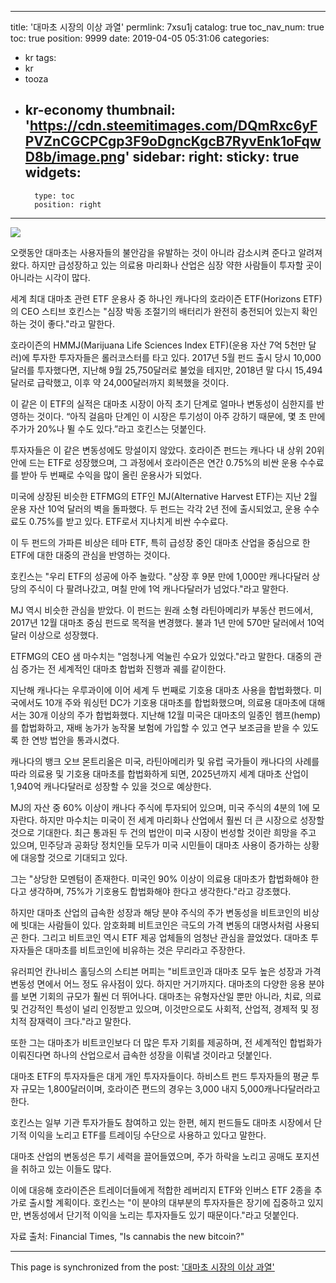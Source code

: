 
---
title: '대마초 시장의 이상 과열'
permlink: 7xsu1j
catalog: true
toc_nav_num: true
toc: true
position: 9999
date: 2019-04-05 05:31:06
categories:
- kr
tags:
- kr
- tooza
- kr-economy
thumbnail: 'https://cdn.steemitimages.com/DQmRxc6yFPVZnCGCPCgp3F9oDgncKgcB7RyvEnk1oFqwD8b/image.png'
sidebar:
    right:
        sticky: true
widgets:
    -
        type: toc
        position: right
---


![](https://cdn.steemitimages.com/DQmRxc6yFPVZnCGCPCgp3F9oDgncKgcB7RyvEnk1oFqwD8b/image.png)

오랫동안 대마초는 사용자들의 불안감을 유발하는 것이 아니라 감소시켜 준다고 알려져 왔다. 하지만 급성장하고 있는 의료용 마리화나 산업은 심장 약한 사람들이 투자할 곳이 아니라는 시각이 많다. 

 

세계 최대 대마초 관련 ETF 운용사 중 하나인 캐나다의 호라이즌 ETF(Horizons ETF)의 CEO 스티브 호킨스는 "심장 박동 조절기의 배터리가 완전히 충전되어 있는지 확인하는 것이 좋다."라고 말한다. 

 

호라이즌의 HMMJ(Marijuana Life Sciences Index ETF)(운용 자산 7억 5천만 달러)에 투자한 투자자들은 롤러코스터를 타고 있다. 2017년 5월 펀드 출시 당시 10,000달러를 투자했다면, 지난해 9월 25,750달러로 불었을 테지만, 2018년 말 다시 15,494달러로 급락했고, 이후 약 24,000달러까지 회복했을 것이다.

 

이 같은 이 ETF의 실적은 대마초 시장이 아직 초기 단계로 얼마나 변동성이 심한지를 반영하는 것이다. “아직 걸음마 단계인 이 시장은 투기성이 아주 강하기 때문에, 몇 초 만에 주가가 20%나 뛸 수도 있다.”라고 호킨스는 덧붙인다. 

 

투자자들은 이 같은 변동성에도 망설이지 않았다. 호라이즌 펀드는 캐나다 내 상위 20위 안에 드는 ETF로 성장했으며, 그 과정에서 호라이즌은 연간 0.75%의 비싼 운용 수수료를 받아 두 번째로 수익을 많이 올린 운용사가 되었다. 

 

미국에 상장된 비슷한 ETFMG의 ETF인 MJ(Alternative Harvest ETF)는 지난 2월 운용 자산 10억 달러의 벽을 돌파했다. 두 펀드는 각각 2년 전에 출시되었고, 운용 수수료도 0.75%를 받고 있다. ETF로서 지나치게 비싼 수수료다. 

 
이 두 펀드의 가파른 비상은 테마 ETF, 특히 급성장 중인 대마초 산업을 중심으로 한 ETF에 대한 대중의 관심을 반영하는 것이다. 

 

호킨스는 "우리 ETF의 성공에 아주 놀랐다. "상장 후 9분 만에 1,000만 캐나다달러 상당의 주식이 다 팔려나갔고, 며칠 만에 1억 캐나다달러가 넘었다."라고 말한다. 

 

MJ 역시 비슷한 관심을 받았다. 이 펀드는 원래 소형 라틴아메리카 부동산 펀드에서, 2017년 12월 대마초 중심 펀드로 목적을 변경했다. 불과 1년 만에 570만 달러에서 10억 달러 이상으로 성장했다. 

 

ETFMG의 CEO 샘 마수치는 "엄청나게 억눌린 수요가 있었다."라고 말한다. 대중의 관심 증가는 전 세계적인 대마초 합법화 진행과 궤를 같이한다. 

 

지난해 캐나다는 우루과이에 이어 세계 두 번째로 기호용 대마초 사용을 합법화했다. 미국에서도 10개 주와 워싱턴 DC가 기호용 대마초를 합법화했으며, 의료용 대마초에 대해서는 30개 이상의 주가 합법화했다. 지난해 12월 미국은 대마초의 일종인 헴프(hemp)를 합법화하고, 재배 농가가 농작물 보험에 가입할 수 있고 연구 보조금을 받을 수 있도록 한 연방 법안을 통과시켰다. 

 

캐나다의 뱅크 오브 몬트리올은 미국, 라틴아메리카 및 유럽 국가들이 캐나다의 사례를 따라 의료용 및 기호용 대마초를 합법화하게 되면, 2025년까지 세계 대마초 산업이 1,940억 캐나다달러로 성장할 수 있을 것으로 예상한다.

 

MJ의 자산 중 60% 이상이 캐나다 주식에 투자되어 있으며, 미국 주식의 4분의 1에 모자란다. 하지만 마수치는 미국이 전 세계 마리화나 산업에서 훨씬 더 큰 시장으로 성장할 것으로 기대한다. 최근 통과된 두 건의 법안이 미국 시장이 번성할 것이란 희망을 주고 있으며, 민주당과 공화당 정치인들 모두가 미국 시민들이 대마초 사용이 증가하는 상황에 대응할 것으로 기대되고 있다. 

 

그는 "상당한 모멘텀이 존재한다. 미국인 90% 이상이 의료용 대마초가 합법화해야 한다고 생각하며, 75%가 기호용도 합법화해야 한다고 생각한다."라고 강조했다.

 

하지만 대마초 산업의 급속한 성장과 해당 분야 주식의 주가 변동성을 비트코인의 비상에 빗대는 사람들이 있다. 암호화폐 비트코인은 극도의 가격 변동의 대명사처럼 사용되곤 한다. 그리고 비트코인 역시 ETF 제공 업체들의 엄청난 관심을 끌었었다. 대마초 투자자들은 대마초를 비트코인에 비유하는 것은 무리라고 주장한다. 

 

유러피언 칸나비스 홀딩스의 스티븐 머피는 "비트코인과 대마초 모두 높은 성장과 가격 변동성 면에서 어느 정도 유사점이 있다. 하지만 거기까지다. 대마초의 다양한 응용 분야를 보면 기회의 규모가 훨씬 더 뛰어나다. 대마초는 유형자산일 뿐만 아니라, 치료, 의료 및 건강적인 특성이 널리 인정받고 있으며, 이것만으로도 사회적, 산업적, 경제적 및 정치적 잠재력이 크다."라고 말한다.

 

또한 그는 대마초가 비트코인보다 더 많은 투자 기회를 제공하며, 전 세계적인 합법화가 이뤄진다면 하나의 산업으로서 급속한 성장을 이뤄낼 것이라고 덧붙인다. 

 

대마초 ETF의 투자자들은 대게 개인 투자자들이다. 하비스트 펀드 투자자들의 평균 투자 규모는 1,800달러이며, 호라이즌 편드의 경우는 3,000 내지 5,000캐나다달러라고 한다. 

 

호킨스는 일부 기관 투자가들도 참여하고 있는 한편, 헤지 펀드들도 대마초 시장에서 단기적 이익을 노리고 ETF를 트레이딩 수단으로 사용하고 있다고 말한다. 

 

대마초 산업의 변동성은 투기 세력을 끌어들였으며, 주가 하락을 노리고 공매도 포지션을 취하고 있는 이들도 많다. 

 

이에 대응해 호라이즌은 트레이더들에게 적합한 레버리지 ETF와 인버스 ETF 2종을 추가로 출시할 계획이다. 호킨스는 "이 분야의 대부분의 투자자들은 장기에 집중하고 있지만, 변동성에서 단기적 이익을 노리는 투자자들도 있기 때문이다."라고 덧붙인다. 

 

자료 출처: Financial Times, "Is cannabis the new bitcoin?"

- - -

This page is synchronized from the post: ['대마초 시장의 이상 과열'](https://steemit.com/@pius.pius/7xsu1j)
